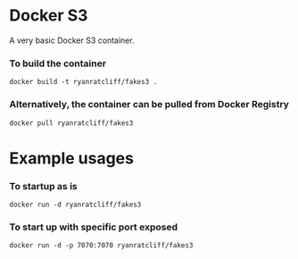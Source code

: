 # Docker S3
A very basic Docker S3 container.

### To build the container
```
docker build -t ryanratcliff/fakes3 .
```

### Alternatively, the container can be pulled from Docker Registry
```
docker pull ryanratcliff/fakes3
```

# Example usages

### To startup as is
```
docker run -d ryanratcliff/fakes3
```

### To start up with specific port exposed
```
docker run -d -p 7070:7070 ryanratcliff/fakes3
```
